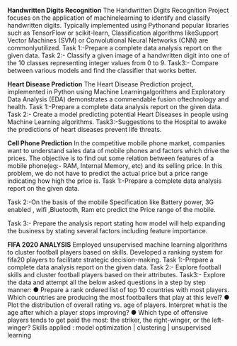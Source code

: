 **Handwritten Digits Recognition**
The Handwritten Digits Recognition Project focuses on the application of machinelearning to identify and classify handwritten digits. Typically implemented using Pythonand popular libraries such as TensorFlow or scikit-learn, Classification algorithms likeSupport Vector Machines (SVM) or Convolutional Neural Networks (CNN) are commonlyutilized.
Task 1:-Prepare a complete data analysis report on the given data.
Task 2:- Classify a given image of a handwritten digit into one of the 10 classes
representing integer values from 0 to 9.
Task3:- Compare between various models and find the classifier that works
better.


**Heart Disease Prediction**
The Heart Disease Prediction project, implemented in Python using Machine Learningalgorithms and Exploratory Data Analysis (EDA) demonstrates a commendable fusion oftechnology and health.
Task 1:-Prepare a complete data analysis report on the given data.
Task 2:- Create a model predicting potential Heart Diseases in people using
Machine Learning algorithms.
Task3:-Suggestions to the Hospital to awake the predictions of heart diseases
prevent life threats.

**Cell Phone Prediction**
In the competitive mobile phone market, companies want to understand sales data of mobile phones and factors which drive the prices. The objective is to find out some relation between features of a mobile phone(eg:- RAM, Internal Memory, etc) and its selling price. In this problem, we do not have to predict the actual price but a price range indicating how high the price is.
Task 1:-Prepare a complete data analysis report on the given data.

Task 2:-On the basis of the mobile Specification like Battery power, 3G enabled , wifi ,Bluetooth, Ram etc predict the Price range of the mobile.

Task 3:- Prepare the analysis report stating how model will help expanding the business by stating several factors including feature importance.


**FIFA 2020 ANALYSIS**
Employed unsupervised machine learning algorithms to cluster football players based on skills. Developed a ranking system for fifa20 players to facilitate strategic decision-making.
Task 1:-Prepare a complete data analysis report on the given data.
Task 2:- Explore football skills and cluster football players based on their attributes.
Task3:- Explore the data and attempt all the below asked questions in a
step by step manner:
● Prepare a rank ordered list of top 10 countries with most players. Which
countries are producing the most footballers that play at this level?
● Plot the distribution of overall rating vs. age of players. Interpret what is the
age after which a player stops improving?
● Which type of offensive players tends to get paid the most: the striker, the
right-winger, or the left-winger?
Skills applied : model optimization | clustering | unsupervised learning
